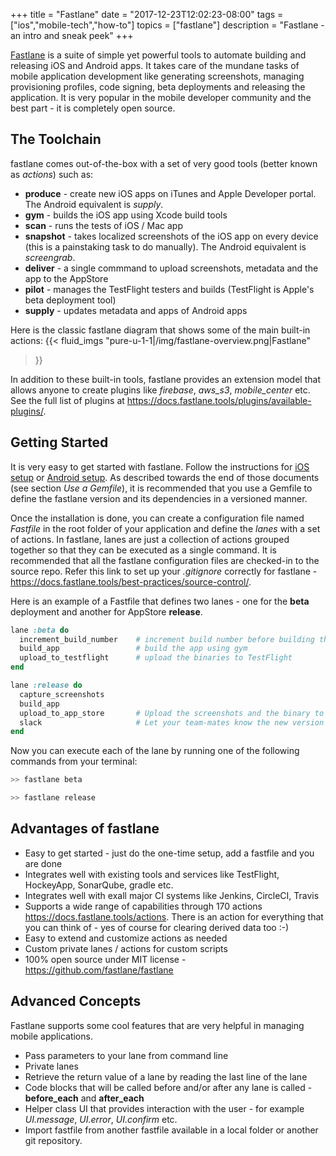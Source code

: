 +++
title = "Fastlane"
date = "2017-12-23T12:02:23-08:00"
tags = ["ios","mobile-tech","how-to"]
topics = ["fastlane"]
description = "Fastlane - an intro and sneak peek"
+++

[Fastlane](https://fastlane.tools/) is a suite of simple yet powerful tools to automate building and releasing iOS and Android apps. It takes care of the mundane tasks of mobile application development like generating screenshots, managing provisioning profiles, code signing, beta deployments and releasing the application. It is very popular in the mobile developer community and the best part - it is completely open source.

## The Toolchain
fastlane comes out-of-the-box with a set of very good tools (better known as *actions*) such as:

* **produce** - create new iOS apps on iTunes and Apple Developer portal. The Android equivalent is *supply*.
* **gym** - builds the iOS app using Xcode build tools
* **scan** - runs the tests of iOS / Mac app
* **snapshot** - takes localized screenshots of the iOS app on every device (this is a painstaking task to do manually). The Android equivalent is *screengrab*.
* **deliver** - a single commmand to upload screenshots, metadata and the app to the AppStore
* **pilot** - manages the TestFlight testers and builds (TestFlight is Apple's beta deployment tool)
* **supply** - updates metadata and apps of Android apps

Here is the classic fastlane diagram that shows some of the main built-in actions: 
{{< fluid_imgs
  "pure-u-1-1|/img/fastlane-overview.png|Fastlane"
>}}

In addition to these built-in tools, fastlane provides an extension model that allows anyone to create plugins like *firebase*, *aws_s3*, *mobile_center* etc. See the full list of plugins at https://docs.fastlane.tools/plugins/available-plugins/.

## Getting Started
It is very easy to get started with fastlane. Follow the instructions for [iOS setup](https://docs.fastlane.tools/getting-started/ios/setup/) or [Android setup](https://docs.fastlane.tools/getting-started/android/setup/). As described towards the end of those documents (see section *Use a Gemfile*), it is recommended that you use a Gemfile to define the fastlane version and its dependencies in a versioned manner.

Once the installation is done, you can create a configuration file named *Fastfile* in the root folder of your application and define the *lanes* with a set of actions. In fastlane, lanes are just a collection of actions grouped together so that they can be executed as a single command. It is recommended that all the fastlane configuration files are checked-in to the source repo. Refer this link to set up your *.gitignore* correctly for fastlane - https://docs.fastlane.tools/best-practices/source-control/.

Here is an example of a Fastfile that defines two lanes - one for the **beta** deployment and another for AppStore **release**.
``` ruby
lane :beta do
  increment_build_number    # increment build number before building the final version
  build_app                 # build the app using gym
  upload_to_testflight      # upload the binaries to TestFlight
end

lane :release do
  capture_screenshots
  build_app
  upload_to_app_store       # Upload the screenshots and the binary to iTunes
  slack                     # Let your team-mates know the new version is live
end
```

Now you can execute each of the lane by running one of the following commands from your terminal:

``` bash
>> fastlane beta

>> fastlane release
```

## Advantages of fastlane
* Easy to get started - just do the one-time setup, add a fastfile and you are done
* Integrates well with existing tools and services like TestFlight, HockeyApp, SonarQube, gradle etc.
* Integrates well with exall major CI systems like Jenkins, CircleCI, Travis
* Supports a wide range of capabilities through 170 actions https://docs.fastlane.tools/actions. There is an action for everything that you can think of - yes of course for clearing derived data too :-)
* Easy to extend and customize actions as needed
* Custom private lanes / actions for custom scripts
* 100% open source under MIT license - https://github.com/fastlane/fastlane

## Advanced Concepts
Fastlane supports some cool features that are very helpful in managing mobile applications.

* Pass parameters to your lane from command line
* Private lanes
* Retrieve the return value of a lane by reading the last line of the lane
* Code blocks that will be called before and/or after any lane is called - **before_each** and **after_each**
* Helper class UI that provides interaction with the user - for example *UI.message*, *UI.error*, *UI.confirm* etc.
* Import fastfile from another fastfile available in a local folder or another git repository.
